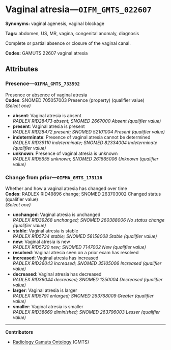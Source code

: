 # Vaginal atresia—`OIFM_GMTS_022607`

**Synonyms:** vaginal agenesis, vaginal blockage

**Tags:** abdomen, US, MR, vagina, congenital anomaly, diagnosis

Complete or partial absence or closure of the vaginal canal.

**Codes:** GAMUTS 22607 vaginal atresia

## Attributes

### Presence—`OIFMA_GMTS_733592`

Presence or absence of vaginal atresia  
**Codes**: SNOMED 705057003 Presence (property) (qualifier value)  
*(Select one)*

- **absent**: Vaginal atresia is absent  
_RADLEX RID28473 absent; SNOMED 2667000 Absent (qualifier value)_
- **present**: Vaginal atresia is present  
_RADLEX RID28472 present; SNOMED 52101004 Present (qualifier value)_
- **indeterminate**: Presence of vaginal atresia cannot be determined  
_RADLEX RID39110 indeterminate; SNOMED 82334004 Indeterminate (qualifier value)_
- **unknown**: Presence of vaginal atresia is unknown  
_RADLEX RID5655 unknown; SNOMED 261665006 Unknown (qualifier value)_

### Change from prior—`OIFMA_GMTS_173116`

Whether and how a vaginal atresia has changed over time  
**Codes**: RADLEX RID49896 change; SNOMED 263703002 Changed status (qualifier value)  
*(Select one)*

- **unchanged**: Vaginal atresia is unchanged  
_RADLEX RID39268 unchanged; SNOMED 260388006 No status change (qualifier value)_
- **stable**: Vaginal atresia is stable  
_RADLEX RID5734 stable; SNOMED 58158008 Stable (qualifier value)_
- **new**: Vaginal atresia is new  
_RADLEX RID5720 new; SNOMED 7147002 New (qualifier value)_
- **resolved**: Vaginal atresia seen on a prior exam has resolved  
- **increased**: Vaginal atresia has increased  
_RADLEX RID36043 increased; SNOMED 35105006 Increased (qualifier value)_
- **decreased**: Vaginal atresia has decreased  
_RADLEX RID36044 decreased; SNOMED 1250004 Decreased (qualifier value)_
- **larger**: Vaginal atresia is larger  
_RADLEX RID5791 enlarged; SNOMED 263768009 Greater (qualifier value)_
- **smaller**: Vaginal atresia is smaller  
_RADLEX RID38669 diminished; SNOMED 263796003 Lesser (qualifier value)_

---

**Contributors**

- [Radiology Gamuts Ontology](https://gamuts.net/) (GMTS)